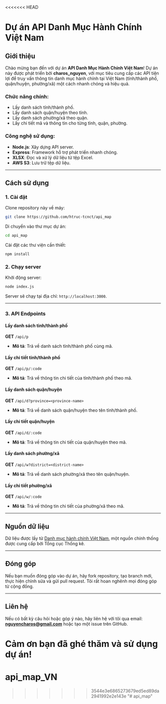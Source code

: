 <<<<<<< HEAD

# Dự án API Danh Mục Hành Chính Việt Nam

## Giới thiệu

Chào mừng bạn đến với dự án **API Danh Mục Hành Chính Việt Nam**!
Dự án này được phát triển bởi **charos_nguyen**, với mục tiêu cung cấp các API tiện lợi để truy vấn thông tin danh mục hành chính tại Việt Nam (tỉnh/thành phố, quận/huyện, phường/xã) một cách nhanh chóng và hiệu quả.

### Chức năng chính:

- Lấy danh sách tỉnh/thành phố.
- Lấy danh sách quận/huyện theo tỉnh.
- Lấy danh sách phường/xã theo quận.
- Lấy chi tiết mã và thông tin cho từng tỉnh, quận, phường.

### Công nghệ sử dụng:

- **Node.js**: Xây dựng API server.
- **Express**: Framework hỗ trợ phát triển nhanh chóng.
- **XLSX**: Đọc và xử lý dữ liệu từ tệp Excel.
- **AWS S3**: Lưu trữ tệp dữ liệu.

---

## Cách sử dụng

### 1. Cài đặt

Clone repository này về máy:

```bash
git clone https://github.com/htruc-tcnct/api_map
```

Di chuyển vào thư mục dự án:

```bash
cd api_map
```

Cài đặt các thư viện cần thiết:

```bash
npm install
```

### 2. Chạy server

Khởi động server:

```bash
node index.js
```

Server sẽ chạy tại địa chỉ: `http://localhost:3000`.

---

### 3. API Endpoints

#### Lấy danh sách tỉnh/thành phố

**GET** `/api/p`

- **Mô tả**: Trả về danh sách tỉnh/thành phố cùng mã.

#### Lấy chi tiết tỉnh/thành phố

**GET** `/api/p/:code`

- **Mô tả**: Trả về thông tin chi tiết của tỉnh/thành phố theo mã.

#### Lấy danh sách quận/huyện

**GET** `/api/d?province=<province-name>`

- **Mô tả**: Trả về danh sách quận/huyện theo tên tỉnh/thành phố.

#### Lấy chi tiết quận/huyện

**GET** `/api/d/:code`

- **Mô tả**: Trả về thông tin chi tiết của quận/huyện theo mã.

#### Lấy danh sách phường/xã

**GET** `/api/w?district=<district-name>`

- **Mô tả**: Trả về danh sách phường/xã theo tên quận/huyện.

#### Lấy chi tiết phường/xã

**GET** `/api/w/:code`

- **Mô tả**: Trả về thông tin chi tiết của phường/xã theo mã.

---

## Nguồn dữ liệu

Dữ liệu được lấy từ [Danh mục hành chính Việt Nam](https://danhmuchanhchinh.gso.gov.vn/Default.aspx), một nguồn chính thống được cung cấp bởi Tổng cục Thống kê.

---

## Đóng góp

Nếu bạn muốn đóng góp vào dự án, hãy fork repository, tạo branch mới, thực hiện chỉnh sửa và gửi pull request. Tôi rất hoan nghênh mọi đóng góp từ cộng đồng.

---

## Liên hệ

Nếu có bất kỳ câu hỏi hoặc góp ý nào, hãy liên hệ với tôi qua email: **nguyencharos@gmail.com** hoặc tạo một issue trên GitHub.

# Cảm ơn bạn đã ghé thăm và sử dụng dự án!

# api_map_VN

> > > > > > > 3544e3e6865273679ed5ed89da2941992e2e143e
> > > > > > > "# api_map"

